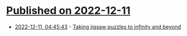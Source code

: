# [Published on 2022-12-11](index.md)

* [2022-12-11, 04:45:43](https://news.ycombinator.com/item?id=33940190) - [Taking jigsaw puzzles to infinity and beyond](https://www.nytimes.com/2022/12/09/science/puzzles-jigsaw-math.html)
